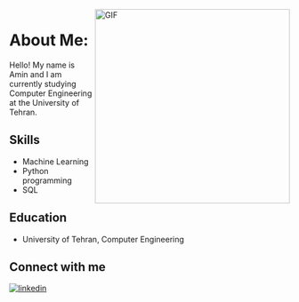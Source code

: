 <img align=right alt="GIF" src="https://media.giphy.com/media/xT9C25UNTwfZuk85WP/giphy-downsized-large.gif" width="350"/>
<!-- ![corona-runner](https://user-images.githubusercontent.com/69871290/124500350-d87fee00-ddd4-11eb-910e-fa8ee941d8c0.gif) -->

# About Me:

Hello! My name is Amin and I am currently studying Computer Engineering at the University of Tehran.

## Skills

- Machine Learning
- Python programming
- SQL

## Education

- University of Tehran, Computer Engineering







## Connect with me  
<a href="in/amin-hajian-30b37726a" target="_blank">
<img src=https://img.shields.io/badge/LinkedIn-0077B5?style=for-the-badge&logo=linkedin&logoColor=white alt=linkedin style="margin-bottom: 5px;" />
</a>
</div>


